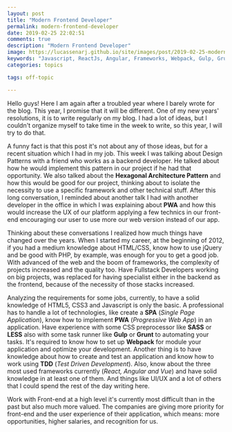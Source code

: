 ```yaml
---
layout: post
title: "Modern Frontend Developer"
permalink: modern-frontend-developer
date: 2019-02-25 22:02:51
comments: true
description: "Modern Frontend Developer"
image: https://lucassenarj.github.io/site/images/post/2019-02-25-modern-frontend-developer.jpg
keywords: "Javascript, ReactJs, Angular, Frameworks, Webpack, Gulp, Grunt, SASS, LASS, TDD, SPA, PWA"
categories: topics

tags: off-topic

---
```


Hello guys! Here I am again after a troubled year where I barely wrote for the blog. This year, I promise that it will be different. One of my new years' resolutions, it is to write regularly on my blog. I had a lot of ideas, but I couldn't organize myself to take time in the week to write, so this year, I will try to do that.

A funny fact is that this post it's not about any of those ideas, but for a recent situation which I had in my job. This week I was talking about Design Patterns with a friend who works as a backend developer. He talked about how he would implement this pattern in our project if he had that opportunity. We also talked about the **Hexagonal Architecture Pattern** and how this would be good for our project, thinking about to isolate the necessity to use a specific framework and other technical stuff. After this long conversation, I reminded about another talk I had with another developer in the office in which I was explaining about **PWA** and how this would increase the UX of our platform applying a few technics in our front-end encouraging our user to use more our web version instead of our app.

Thinking about these conversations I realized how much things have changed over the years. When I started my career, at the beginning of 2012, if you had a medium knowledge about HTML/CSS, know how to use jQuery and be good with PHP, by example, was enough for you to get a good job. With advanced of the web and the boom of frameworks, the complexity of projects increased and the quality too. Have Fullstack Developers working on big projects, was replaced for having specialist either in the backend as the frontend, because of the necessity of those stacks increased.

Analyzing the requirements for some jobs, currently, to have a solid knowledge of HTML5, CSS3 and Javascript is only the basic. A professional has to handle a lot of technologies, like create a **SPA** (*Single Page Application*), know how to implement **PWA** (*Progressive Web App*) in an application. Have experience with some CSS preprocessor like **SASS** or **LESS** also with some task runner like **Gulp** or **Grunt** to automating your tasks. It's required to know how to set up **Webpack** for module your application and optimize your development. Another thing is to have knowledge about how to create and test an application and know how to work using **TDD** (*Test Driven Development*). Also, know about the three most used frameworks currently (*React, Angular and Vue*) and have solid knowledge in at least one of them. And things like UI/UX and a lot of others that I could spend the rest of the day writing here.

Work with Front-end at a high level it's currently most difficult than in the past but also much more valued. The companies are giving more priority for front-end and the user experience of their application, which means: more opportunities, higher salaries, and recognition for us.
